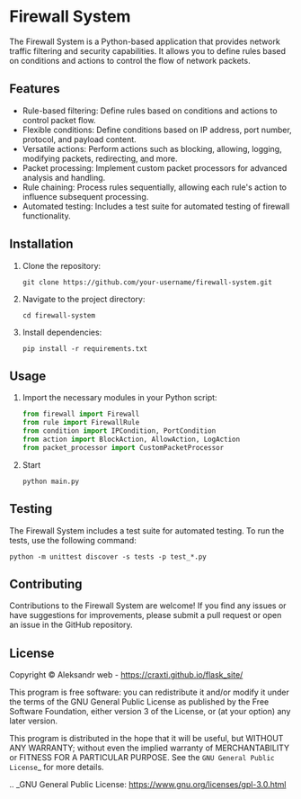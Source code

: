 # Firewall System

The Firewall System is a Python-based application that provides network traffic filtering and security capabilities. It allows you to define rules based on conditions and actions to control the flow of network packets.

## Features

- Rule-based filtering: Define rules based on conditions and actions to control packet flow.
- Flexible conditions: Define conditions based on IP address, port number, protocol, and payload content.
- Versatile actions: Perform actions such as blocking, allowing, logging, modifying packets, redirecting, and more.
- Packet processing: Implement custom packet processors for advanced analysis and handling.
- Rule chaining: Process rules sequentially, allowing each rule's action to influence subsequent processing.
- Automated testing: Includes a test suite for automated testing of firewall functionality.

## Installation

1. Clone the repository: 

    `git clone https://github.com/your-username/firewall-system.git`

2. Navigate to the project directory:

    `cd firewall-system`

3. Install dependencies:

    `pip install -r requirements.txt`

## Usage

1. Import the necessary modules in your Python script:

   ```python
   from firewall import Firewall
   from rule import FirewallRule
   from condition import IPCondition, PortCondition
   from action import BlockAction, AllowAction, LogAction
   from packet_processor import CustomPacketProcessor
   
2. Start

   ``python main.py``


## Testing

The Firewall System includes a test suite for automated testing. To run the tests, use the following command:

    python -m unittest discover -s tests -p test_*.py

## Contributing

Contributions to the Firewall System are welcome! If you find any issues or have suggestions for improvements, please submit a pull request or open an issue in the GitHub repository.

## License

Copyright © Aleksandr
web - https://craxti.github.io/flask_site/

This program is free software: you can redistribute it and/or modify it under
the terms of the GNU General Public License as published by the Free Software
Foundation, either version 3 of the License, or (at your option) any later
version.

This program is distributed in the hope that it will be useful, but WITHOUT ANY
WARRANTY; without even the implied warranty of MERCHANTABILITY or FITNESS FOR A
PARTICULAR PURPOSE. See the `GNU General Public License`_ for more details.


.. _GNU General Public License: https://www.gnu.org/licenses/gpl-3.0.html
